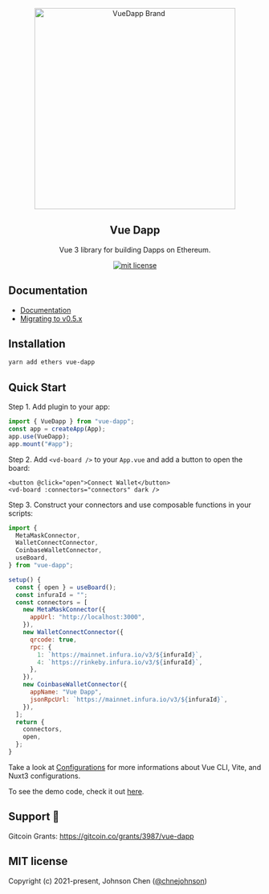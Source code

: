 <p align="center">
   <a href="https://vue-dapp-docs.netlify.app/">
    <img src="https://github.com/chnejohnson/vue-dapp/blob/main/demo/src/assets/logo.png" alt="VueDapp Brand" style="max-width:100%;" width="400">
  </a>
</p>
<h2 align="center">
  Vue Dapp
</h2>
<p align="center">
  Vue 3 library for building Dapps on Ethereum.
</p>

<p align="center">
  <a href="https://github.com/chnejohnson/vue-dapp">
    <img src="https://img.shields.io/badge/license-MIT-green.svg" alt="mit license"/>
  </a>
</p>

## Documentation

- [Documentation](https://vue-dapp-docs.netlify.app/)
- [Migrating to v0.5.x](https://vue-dapp-docs.netlify.app/migration)

## Installation

```bash
yarn add ethers vue-dapp
```

## Quick Start

Step 1. Add plugin to your app:

```javascript
import { VueDapp } from "vue-dapp";
const app = createApp(App);
app.use(VueDapp);
app.mount("#app");
```

Step 2. Add `<vd-board />` to your `App.vue` and add a button to open the board:

```vue
<button @click="open">Connect Wallet</button>
<vd-board :connectors="connectors" dark />
```

Step 3. Construct your connectors and use composable functions in your scripts:

```js
import {
  MetaMaskConnector,
  WalletConnectConnector,
  CoinbaseWalletConnector,
  useBoard,
} from "vue-dapp";

setup() {
  const { open } = useBoard();
  const infuraId = "";
  const connectors = [
    new MetaMaskConnector({
      appUrl: "http://localhost:3000",
    }),
    new WalletConnectConnector({
      qrcode: true,
      rpc: {
        1: `https://mainnet.infura.io/v3/${infuraId}`,
        4: `https://rinkeby.infura.io/v3/${infuraId}`,
      },
    }),
    new CoinbaseWalletConnector({
      appName: "Vue Dapp",
      jsonRpcUrl: `https://mainnet.infura.io/v3/${infuraId}`,
    }),
  ];
  return {
    connectors,
    open,
  };
}
```

Take a look at [Configurations](https://vue-dapp-docs.netlify.app/configurations) for more informations about Vue CLI, Vite, and Nuxt3 configurations.

To see the demo code, check it out [here](https://github.com/chnejohnson/vue-dapp/blob/main/demo/src/App.vue).

## Support 🙏

Gitcoin Grants: https://gitcoin.co/grants/3987/vue-dapp

## MIT license

Copyright (c) 2021-present, Johnson Chen ([@chnejohnson](https://twitter.com/chnejohnson))
